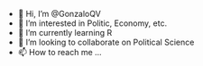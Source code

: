 - 👋 Hi, I’m @GonzaloQV
- 👀 I’m interested in Politic, Economy, etc.
- 🌱 I’m currently learning R
- 💞️ I’m looking to collaborate on Political Science
- 📫 How to reach me ...

<!---
GonzaloQV/GonzaloQV is a ✨ special ✨ repository because its `README.md` (this file) appears on your GitHub profile.
You can click the Preview link to take a look at your changes.
--->

